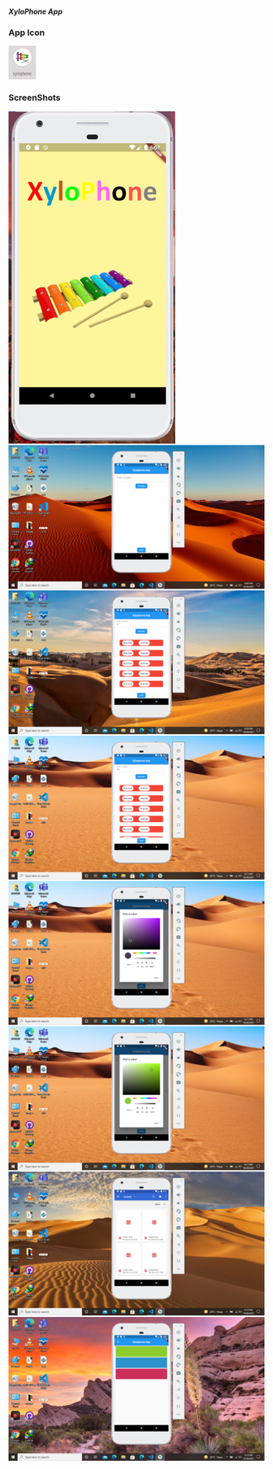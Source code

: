 <h5>XyloPhone App</h5>
<h3>App Icon</h3>
<img src="screenshots/appicon.png">
<vedio src="screenshots/first-merge.mp4"></vedio>
<h3>ScreenShots</h3>
<img src="screenshots/splashscreen.png">
<img src="screenshots/Screenshot (26).png">
<img src="screenshots/Screenshot (27).png">
<img src="screenshots/Screenshot (28).png">
<img src="screenshots/Screenshot (29).png">
<img src="screenshots/Screenshot (30).png">
<img src="screenshots/Screenshot (31).png">
<img src="screenshots/Screenshot (32).png">
